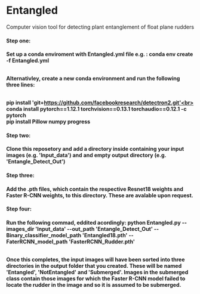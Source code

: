 # Entangled
Computer vision tool for detecting plant entanglement of float plane rudders

<h4>Step one:<h4>
  Set up a conda enviroment with Entangled.yml file
  e.g. : conda env create -f Entangled.yml<br>
  
  <br>Alternativley, create a new conda environment and run the following three lines:

  <br>pip install 'git+https://github.com/facebookresearch/detectron2.git'<br>
  conda install pytorch==1.12.1 torchvision==0.13.1 torchaudio==0.12.1 -c pytorch
  <br>pip install Pillow numpy progress

<h4>Step two:<h4>
  Clone this reposetory and add a directory inside containing your input images (e.g. 'Input_data') and and empty output directory (e.g. 'Entangle_Detect_Out') 

<h4>Step three:<h4>
  Add the .pth files, which contain the respective Resnet18 weights and Faster R-CNN weights, to this directory. These are avalable upon request.

<h4>Step four:<h4>
  Run the following commad, eddited acordingly:
  python Entangled.py --images_dir 'Input_data' --out_path 'Entangle_Detect_Out' --Binary_classifier_model_path 'Entangled18.pth' --FaterRCNN_model_path 'FasterRCNN_Rudder.pth'<br>
  
<br>Once this completes, the input images will have been sorted into three directories in the output folder that you created. These will be named 'Entangled', 'NotEntangled' and 'Submerged'.
Images in the submerged class contain those images for which the Faster R-CNN model failed to locate the rudder in the image and so it is assumed to be submerged.
